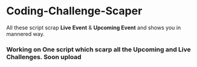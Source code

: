 # Coding-Challenge-Scaper
All these script scrap **Live Event** & **Upcoming Event** and shows you in mannered way.

### Working on One script which scarp all the Upcoming and Live Challenges. Soon upload
